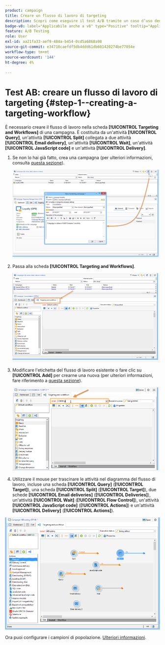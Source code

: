 ```yaml
---
product: campaign
title: Creare un flusso di lavoro di targeting
description: Scopri come eseguire il test A/B tramite un caso d’uso dedicato
badge-v8: label="Applicabile anche a v8" type="Positive" tooltip="Applicabile anche a Campaign v8"
feature: A/B Testing
role: User
exl-id: aa21fa33-aef9-484a-b454-0cd5a6868a98
source-git-commit: e34718caefdf5db4ddd61db601420274be77054e
workflow-type: tm+mt
source-wordcount: '144'
ht-degree: 4%

---
```


# Test AB: creare un flusso di lavoro di targeting {#step-1--creating-a-targeting-workflow}

È necessario creare il flusso di lavoro nella scheda **[!UICONTROL Targeting and Workflows]** di una campagna. È costituita da un&#39;attività **[!UICONTROL Query]**, un&#39;attività **[!UICONTROL Split]** collegata a due attività **[!UICONTROL Email delivery]**, un&#39;attività **[!UICONTROL Wait]**, un&#39;attività **[!UICONTROL JavaScript code]** e un&#39;attività **[!UICONTROL Delivery]**.

1. Se non lo hai già fatto, crea una campagna (per ulteriori informazioni, consulta [questa sezione](../../campaign/using/setting-up-marketing-campaigns.md#creating-a-campaign)).

   ![](assets/use_case_abtesting_targetwkfl_001.png)

1. Passa alla scheda **[!UICONTROL Targeting and Workflows]**.

   ![](assets/use_case_abtesting_targetwkfl_002.png)

1. Modificare l&#39;etichetta del flusso di lavoro esistente o fare clic su **[!UICONTROL Add]** per crearne una nuova (per ulteriori informazioni, fare riferimento a [questa sezione](../../campaign/using/marketing-campaign-deliveries.md#selecting-the-target-population)).

   ![](assets/use_case_abtesting_targetwkfl_003.png)

1. Utilizzare il mouse per trascinare le attività nel diagramma del flusso di lavoro, incluse una scheda **[!UICONTROL Query]** (**[!UICONTROL Target]**), una scheda **[!UICONTROL Split]** (**[!UICONTROL Target]**), due schede **[!UICONTROL Email deliveries]** (**[!UICONTROL Deliveries]**), un&#39;attività **[!UICONTROL Wait]** (**[!UICONTROL Flow Control]**), un&#39;attività **[!UICONTROL JavaScript code]** (**[!UICONTROL Actions]**) e un&#39;attività **[!UICONTROL Delivery]** (**[!UICONTROL Actions]**).

![](assets/use_case_abtesting_targetwkfl_004.png)

Ora puoi configurare i campioni di popolazione. [Ulteriori informazioni](a-b-testing-uc-population-samples.md).
